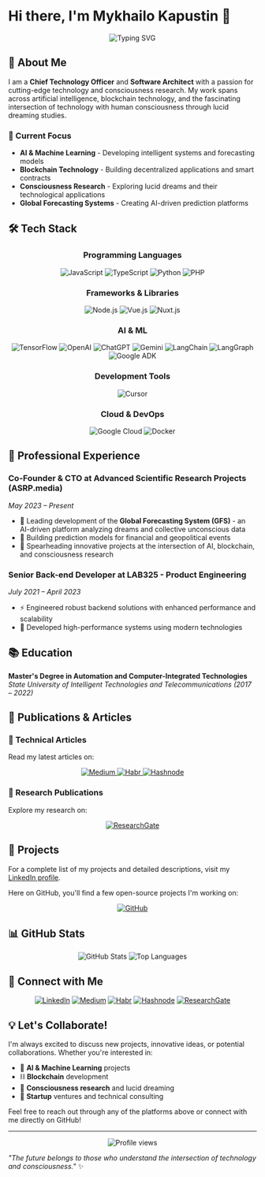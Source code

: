# Hi there, I'm Mykhailo Kapustin 👋

<div align="center">
  <img src="https://readme-typing-svg.herokuapp.com?font=Fira+Code&pause=1000&color=2F81F7&center=true&vCenter=true&width=435&lines=CTO+%26+Software+Architect;AI+%26+Blockchain+Researcher;Lucid+Dreams+%26+Consciousness+Studies" alt="Typing SVG" />
</div>

## 🚀 About Me

I am a **Chief Technology Officer** and **Software Architect** with a passion for cutting-edge technology and consciousness research. My work spans across artificial intelligence, blockchain technology, and the fascinating intersection of technology with human consciousness through lucid dreaming studies.

### 🎯 Current Focus
- **AI & Machine Learning** - Developing intelligent systems and forecasting models
- **Blockchain Technology** - Building decentralized applications and smart contracts  
- **Consciousness Research** - Exploring lucid dreams and their technological applications
- **Global Forecasting Systems** - Creating AI-driven prediction platforms

## 🛠️ Tech Stack

<div align="center">

### Programming Languages
![JavaScript](https://img.shields.io/badge/JavaScript-F7DF1E?style=for-the-badge&logo=javascript&logoColor=black)
![TypeScript](https://img.shields.io/badge/TypeScript-007ACC?style=for-the-badge&logo=typescript&logoColor=white)
![Python](https://img.shields.io/badge/Python-3776AB?style=for-the-badge&logo=python&logoColor=white)
![PHP](https://img.shields.io/badge/PHP-777BB4?style=for-the-badge&logo=php&logoColor=white)

### Frameworks & Libraries
![Node.js](https://img.shields.io/badge/Node.js-43853D?style=for-the-badge&logo=node.js&logoColor=white)
![Vue.js](https://img.shields.io/badge/Vue.js-4FC08D?style=for-the-badge&logo=vue.js&logoColor=white)
![Nuxt.js](https://img.shields.io/badge/Nuxt.js-00DC82?style=for-the-badge&logo=nuxt.js&logoColor=white)

### AI & ML
![TensorFlow](https://img.shields.io/badge/TensorFlow-FF6F00?style=for-the-badge&logo=tensorflow&logoColor=white)
![OpenAI](https://img.shields.io/badge/OpenAI-412991?style=for-the-badge&logo=openai&logoColor=white)
![ChatGPT](https://img.shields.io/badge/ChatGPT-00A67E?style=for-the-badge&logo=openai&logoColor=white)
![Gemini](https://img.shields.io/badge/Gemini-4285F4?style=for-the-badge&logo=google&logoColor=white)
![LangChain](https://img.shields.io/badge/LangChain-1C3C3C?style=for-the-badge&logo=langchain&logoColor=white)
![LangGraph](https://img.shields.io/badge/LangGraph-FF6B6B?style=for-the-badge&logo=graphql&logoColor=white)
![Google ADK](https://img.shields.io/badge/Google_ADK-4285F4?style=for-the-badge&logo=google&logoColor=white)

### Development Tools
![Cursor](https://img.shields.io/badge/Cursor-000000?style=for-the-badge&logo=cursor&logoColor=white)

### Cloud & DevOps
![Google Cloud](https://img.shields.io/badge/Google_Cloud-4285F4?style=for-the-badge&logo=google-cloud&logoColor=white)
![Docker](https://img.shields.io/badge/Docker-2496ED?style=for-the-badge&logo=docker&logoColor=white)

</div>

## 🏢 Professional Experience

### **Co-Founder & CTO** at Advanced Scientific Research Projects (ASRP.media)
*May 2023 – Present*

- 🧠 Leading development of the **Global Forecasting System (GFS)** - an AI-driven platform analyzing dreams and collective unconscious data
- 🔮 Building prediction models for financial and geopolitical events
- 🚀 Spearheading innovative projects at the intersection of AI, blockchain, and consciousness research

### **Senior Back-end Developer** at LAB325 - Product Engineering  
*July 2021 – April 2023*

- ⚡ Engineered robust backend solutions with enhanced performance and scalability
- 🔧 Developed high-performance systems using modern technologies

## 📚 Education

**Master's Degree in Automation and Computer-Integrated Technologies**  
*State University of Intelligent Technologies and Telecommunications (2017 – 2022)*

## 📖 Publications & Articles

### 📝 Technical Articles
Read my latest articles on:

<div align="center">
  <a href="https://medium.com/@kapustinomm">
    <img src="https://img.shields.io/badge/Medium-12100E?style=for-the-badge&logo=medium&logoColor=white" alt="Medium" />
  </a>
  <a href="https://habr.com/en/users/kapustinomm/">
    <img src="https://img.shields.io/badge/Habr-65A3BE?style=for-the-badge&logo=habr&logoColor=white" alt="Habr" />
  </a>
  <a href="https://hashnode.com/@kapustinomm">
    <img src="https://img.shields.io/badge/Hashnode-2962FF?style=for-the-badge&logo=hashnode&logoColor=white" alt="Hashnode" />
  </a>
</div>

### 🔬 Research Publications
Explore my research on:

<div align="center">
  <a href="https://www.researchgate.net/profile/Mykhailo-Kapustin">
    <img src="https://img.shields.io/badge/ResearchGate-00CCBB?style=for-the-badge&logo=researchgate&logoColor=white" alt="ResearchGate" />
  </a>
</div>

## 💼 Projects

For a complete list of my projects and detailed descriptions, visit my [LinkedIn profile](https://www.linkedin.com/in/mykhailo-kapustin-55885612a).

Here on GitHub, you'll find a few open-source projects I'm working on:

<div align="center">
  <a href="https://github.com/Kapustin2000">
    <img src="https://img.shields.io/badge/GitHub-181717?style=for-the-badge&logo=github&logoColor=white" alt="GitHub" />
  </a>
</div>

## 📊 GitHub Stats

<div align="center">
  <img src="https://github-readme-stats.vercel.app/api?username=Kapustin2000&show_icons=true&theme=tokyonight&hide_border=true" alt="GitHub Stats" />
  <img src="https://github-readme-stats.vercel.app/api/top-langs/?username=Kapustin2000&layout=compact&theme=tokyonight&hide_border=true" alt="Top Languages" />
</div>

## 🤝 Connect with Me

<div align="center">

[![LinkedIn](https://img.shields.io/badge/LinkedIn-0077B5?style=for-the-badge&logo=linkedin&logoColor=white)](https://www.linkedin.com/in/mykhailo-kapustin-55885612a)
[![Medium](https://img.shields.io/badge/Medium-12100E?style=for-the-badge&logo=medium&logoColor=white)](https://medium.com/@kapustinomm)
[![Habr](https://img.shields.io/badge/Habr-65A3BE?style=for-the-badge&logo=habr&logoColor=white)](https://habr.com/en/users/kapustinomm/)
[![Hashnode](https://img.shields.io/badge/Hashnode-2962FF?style=for-the-badge&logo=hashnode&logoColor=white)](https://hashnode.com/@kapustinomm)
[![ResearchGate](https://img.shields.io/badge/ResearchGate-00CCBB?style=for-the-badge&logo=researchgate&logoColor=white)](https://www.researchgate.net/profile/Mykhailo-Kapustin)

</div>

## 💡 Let's Collaborate!

I'm always excited to discuss new projects, innovative ideas, or potential collaborations. Whether you're interested in:

- 🤖 **AI & Machine Learning** projects
- ⛓️ **Blockchain** development
- 🧠 **Consciousness research** and lucid dreaming
- 🚀 **Startup** ventures and technical consulting

Feel free to reach out through any of the platforms above or connect with me directly on GitHub!

---

<div align="center">
  <img src="https://komarev.com/ghpvc/?username=Kapustin2000&label=Profile%20views&color=0e75b6&style=flat" alt="Profile views" />
</div>

*"The future belongs to those who understand the intersection of technology and consciousness."* ✨
